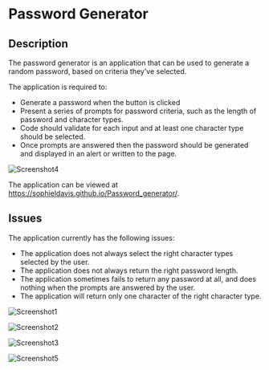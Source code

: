 # Password Generator

## Description

The password generator is an application that can be used to generate a random password, based on criteria they’ve selected. 

The application is required to:
* Generate a password when the button is clicked
* Present a series of prompts for password criteria, such as the length of password and character types.
* Code should validate for each input and at least one character type should be selected.
* Once prompts are answered then the password should be generated and displayed in an alert or written to the page.

![Screenshot4](https://user-images.githubusercontent.com/117310251/211860344-18cf9a43-7cd6-408a-8a1d-f68831192620.png)

The application can be viewed at https://sophieldavis.github.io/Password_generator/.

## Issues

The application currently has the following issues:
* The application does not always select the right character types selected by the user.
* The application does not always return the right password length.
* The application sometimes fails to return any password at all, and does nothing when the prompts are answered by the user.
* The application will return only one character of the right character type. 


![Screenshot1](https://user-images.githubusercontent.com/117310251/211861662-554546ef-3579-4d97-a44d-0144a0c18481.png)

![Screenshot2](https://user-images.githubusercontent.com/117310251/211861668-d10bcec5-4478-434d-abf8-97fa03f4490d.png)

![Screenshot3](https://user-images.githubusercontent.com/117310251/211861670-7a69fdd5-f39d-4d1d-b47c-846d35b12d0b.png)

![Screenshot5](https://user-images.githubusercontent.com/117310251/212100940-8c2c8b66-9570-4bb1-837e-85f5cf6b718e.png)
